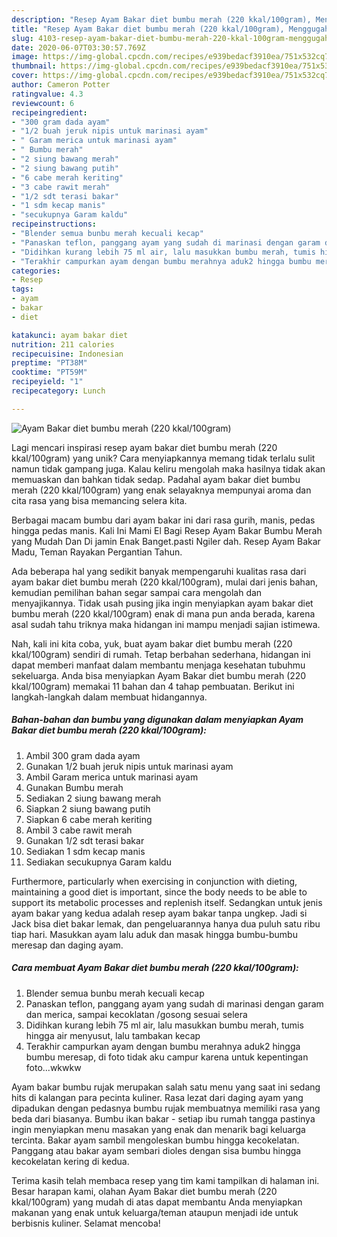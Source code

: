 ```yaml
---
description: "Resep Ayam Bakar diet bumbu merah (220 kkal/100gram), Menggugah Selera"
title: "Resep Ayam Bakar diet bumbu merah (220 kkal/100gram), Menggugah Selera"
slug: 4103-resep-ayam-bakar-diet-bumbu-merah-220-kkal-100gram-menggugah-selera
date: 2020-06-07T03:30:57.769Z
image: https://img-global.cpcdn.com/recipes/e939bedacf3910ea/751x532cq70/ayam-bakar-diet-bumbu-merah-220-kkal100gram-foto-resep-utama.jpg
thumbnail: https://img-global.cpcdn.com/recipes/e939bedacf3910ea/751x532cq70/ayam-bakar-diet-bumbu-merah-220-kkal100gram-foto-resep-utama.jpg
cover: https://img-global.cpcdn.com/recipes/e939bedacf3910ea/751x532cq70/ayam-bakar-diet-bumbu-merah-220-kkal100gram-foto-resep-utama.jpg
author: Cameron Potter
ratingvalue: 4.3
reviewcount: 6
recipeingredient:
- "300 gram dada ayam"
- "1/2 buah jeruk nipis untuk marinasi ayam"
- " Garam merica untuk marinasi ayam"
- " Bumbu merah"
- "2 siung bawang merah"
- "2 siung bawang putih"
- "6 cabe merah keriting"
- "3 cabe rawit merah"
- "1/2 sdt terasi bakar"
- "1 sdm kecap manis"
- "secukupnya Garam kaldu"
recipeinstructions:
- "Blender semua bunbu merah kecuali kecap"
- "Panaskan teflon, panggang ayam yang sudah di marinasi dengan garam dan merica, sampai kecoklatan /gosong sesuai selera"
- "Didihkan kurang lebih 75 ml air, lalu masukkan bumbu merah, tumis hingga air menyusut, lalu tambakan kecap"
- "Terakhir campurkan ayam dengan bumbu merahnya aduk2 hingga bumbu meresap, di foto tidak aku campur karena untuk kepentingan foto...wkwkw"
categories:
- Resep
tags:
- ayam
- bakar
- diet

katakunci: ayam bakar diet 
nutrition: 211 calories
recipecuisine: Indonesian
preptime: "PT38M"
cooktime: "PT59M"
recipeyield: "1"
recipecategory: Lunch

---
```



![Ayam Bakar diet bumbu merah (220 kkal/100gram)](https://img-global.cpcdn.com/recipes/e939bedacf3910ea/751x532cq70/ayam-bakar-diet-bumbu-merah-220-kkal100gram-foto-resep-utama.jpg)

Lagi mencari inspirasi resep ayam bakar diet bumbu merah (220 kkal/100gram) yang unik? Cara menyiapkannya memang tidak terlalu sulit namun tidak gampang juga. Kalau keliru mengolah maka hasilnya tidak akan memuaskan dan bahkan tidak sedap. Padahal ayam bakar diet bumbu merah (220 kkal/100gram) yang enak selayaknya mempunyai aroma dan cita rasa yang bisa memancing selera kita.

Berbagai macam bumbu dari ayam bakar ini dari rasa gurih, manis, pedas hingga pedas manis. Kali Ini Mami El Bagi Resep Ayam Bakar Bumbu Merah yang Mudah Dan Di jamin Enak Banget.pasti Ngiler dah. Resep Ayam Bakar Madu, Teman Rayakan Pergantian Tahun.

Ada beberapa hal yang sedikit banyak mempengaruhi kualitas rasa dari ayam bakar diet bumbu merah (220 kkal/100gram), mulai dari jenis bahan, kemudian pemilihan bahan segar sampai cara mengolah dan menyajikannya. Tidak usah pusing jika ingin menyiapkan ayam bakar diet bumbu merah (220 kkal/100gram) enak di mana pun anda berada, karena asal sudah tahu triknya maka hidangan ini mampu menjadi sajian istimewa.


Nah, kali ini kita coba, yuk, buat ayam bakar diet bumbu merah (220 kkal/100gram) sendiri di rumah. Tetap berbahan sederhana, hidangan ini dapat memberi manfaat dalam membantu menjaga kesehatan tubuhmu sekeluarga. Anda bisa menyiapkan Ayam Bakar diet bumbu merah (220 kkal/100gram) memakai 11 bahan dan 4 tahap pembuatan. Berikut ini langkah-langkah dalam membuat hidangannya.

<!--inarticleads1-->

##### Bahan-bahan dan bumbu yang digunakan dalam menyiapkan Ayam Bakar diet bumbu merah (220 kkal/100gram):

1. Ambil 300 gram dada ayam
1. Gunakan 1/2 buah jeruk nipis untuk marinasi ayam
1. Ambil  Garam merica untuk marinasi ayam
1. Gunakan  Bumbu merah
1. Sediakan 2 siung bawang merah
1. Siapkan 2 siung bawang putih
1. Siapkan 6 cabe merah keriting
1. Ambil 3 cabe rawit merah
1. Gunakan 1/2 sdt terasi bakar
1. Sediakan 1 sdm kecap manis
1. Sediakan secukupnya Garam kaldu


Furthermore, particularly when exercising in conjunction with dieting, maintaining a good diet is important, since the body needs to be able to support its metabolic processes and replenish itself. Sedangkan untuk jenis ayam bakar yang kedua adalah resep ayam bakar tanpa ungkep. Jadi si Jack bisa diet bakar lemak, dan pengeluarannya hanya dua puluh satu ribu tiap hari. Masukkan ayam lalu aduk dan masak hingga bumbu-bumbu meresap dan daging ayam. 

<!--inarticleads2-->

##### Cara membuat Ayam Bakar diet bumbu merah (220 kkal/100gram):

1. Blender semua bunbu merah kecuali kecap
1. Panaskan teflon, panggang ayam yang sudah di marinasi dengan garam dan merica, sampai kecoklatan /gosong sesuai selera
1. Didihkan kurang lebih 75 ml air, lalu masukkan bumbu merah, tumis hingga air menyusut, lalu tambakan kecap
1. Terakhir campurkan ayam dengan bumbu merahnya aduk2 hingga bumbu meresap, di foto tidak aku campur karena untuk kepentingan foto...wkwkw


Ayam bakar bumbu rujak merupakan salah satu menu yang saat ini sedang hits di kalangan para pecinta kuliner. Rasa lezat dari daging ayam yang dipadukan dengan pedasnya bumbu rujak membuatnya memiliki rasa yang beda dari biasanya. Bumbu ikan bakar - setiap ibu rumah tangga pastinya ingin menyiapkan menu masakan yang enak dan menarik bagi keluarga tercinta. Bakar ayam sambil mengoleskan bumbu hingga kecokelatan. Panggang atau bakar ayam sembari dioles dengan sisa bumbu hingga kecokelatan kering di kedua. 

Terima kasih telah membaca resep yang tim kami tampilkan di halaman ini. Besar harapan kami, olahan Ayam Bakar diet bumbu merah (220 kkal/100gram) yang mudah di atas dapat membantu Anda menyiapkan makanan yang enak untuk keluarga/teman ataupun menjadi ide untuk berbisnis kuliner. Selamat mencoba!
